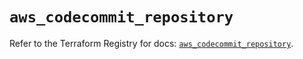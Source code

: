# `aws_codecommit_repository`

Refer to the Terraform Registry for docs: [`aws_codecommit_repository`](https://registry.terraform.io/providers/hashicorp/aws/6.12.0/docs/resources/codecommit_repository).

